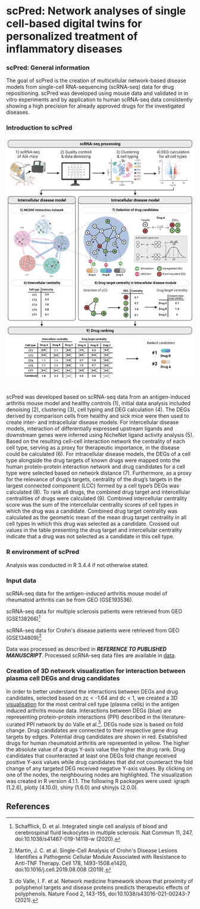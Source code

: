 <!--  
#By SAMUEL SCHÄFER
#2022-01-21 
-->

# scPred: Network analyses of single cell-based digital twins for personalized treatment of inflammatory diseases

### scPred: General information

The goal of scPred is the creation of multicellular network-based disease models 
from single-cell RNA-sequencing (scRNA-seq) data for drug repositioning.
scPred was developed using mouse data and validated in in vitro experiments 
and by application to human scRNA-seq data consistently showing a high 
precision for already approved drugs for the investigated diseases.

### Introduction to scPred <br><br> <img src="vignettes/Overview fig v4.png" width="800" /> <br><br>

scPred was developed based on scRNA-seq data from an antigen-induced arthritis mouse model and healthy controls (1), initial data analysis included denoising (2), clustering (3), cell typing and DEG calculation (4). The DEGs derived by comparison cells from healthy and sick mice were then used to create inter- and intracellular disease models. For intercellular disease models, interaction of differentially expressed upstream ligands and downstream genes were inferred using NicheNet ligand activity analysis (5). Based on the resulting cell-cell interaction network the centrality of each cell type, serving as a proxy for therapeutic importance, in the disease could be calculated (6). For intracellular disease models, the DEGs of a cell type alongside the drug targets of known drugs were mapped onto the human protein-protein interaction network and drug candidates for a cell type were selected based on network distance (7). Furthermore, as a proxy for the relevance of drug’s targets, centrality of the drug’s targets in the largest connected component (LCC) formed by a cell type’s DEGs was calculated (8). To rank all drugs, the combined drug target and intercellular centralities of drugs were calculated (9). Combined intercellular centrality score was the sum of the intercellular centrality scores of cell types in which the drug was a candidate. Combined drug target centrality was calculated as the geometric mean of the mean drug target centrality in all cell types in which this drug was selected as a candidate. Crossed out values in the table presenting the drug target and intercellular centrality indicate that a drug was not selected as a candidate in this cell type.

### R environment of scPred

Analysis was conducted in R 3.4.4 if not otherwise stated.

### Input data

scRNA-seq data for the antigen-induced arthritis mouse model of rheumatoid arthritis can be from GEO (GSE193536).

scRNA-seq data for multiple sclerosis patients were retrieved from GEO (GSE138266)[^1]

scRNA-seq data for Crohn's disease patients were retrieved from GEO (GSE134809)[^2]

Data was processed as described in ***REFERENCE TO PUBLISHED MANUSCRIPT***. Processed scRNA-seq data files are available in [data](data/).  

### Creation of 3D network visualization for interaction between plasma cell DEGs and drug candidates

In order to better understand the interactions between DEGs and drug candidates, selected based on zc < -1.64 and dc < 1, we created a 3D [visualisation](https://scpred.shinyapps.io/3D_network/) for the most central cell type (plasma cells) in the antigen induced arthritis mouse data. Interactions between DEGs (blue) are representing protein-protein interactions (PPI) described in the literature-curated PPI network by do Valle et al.[^3]. DEGs node size is based on fold change. Drug candidates are connected to their respective gene drug targets by edges. Potential drug candidates are shown in red. Established drugs for human rheumatoid arthritis are represented in yellow. The higher the absolute value of a drugs Y-axis value the higher the drug rank. Drug candidates that counteracted at least one DEGs fold change received positive Y-axis values while drug candidates that did not counteract the fold change of any targeted DEG received negative Y-axis values. By clicking on one of the nodes, the neighbouring nodes are highlighted. The visualization was created in R version 4.1.1. The following R packages were used: igraph (1.2.6), plotly (4.10.0), shiny (1.6.0) and shinyjs (2.0.0).


## References

[^1]: Schafflick, D. et al. Integrated single cell analysis of blood and cerebrospinal fluid leukocytes in multiple sclerosis. Nat Commun 11, 247, doi:10.1038/s41467-019-14118-w (2020).
[^2]: Martin, J. C. et al. Single-Cell Analysis of Crohn's Disease Lesions Identifies a Pathogenic Cellular Module Associated with Resistance to Anti-TNF Therapy. Cell 178, 1493-1508.e1420, doi:10.1016/j.cell.2019.08.008 (2019).
[^3]: do Valle, I. F. et al. Network medicine framework shows that proximity of polyphenol targets and disease proteins predicts therapeutic effects of polyphenols. Nature Food 2, 143-155, doi:10.1038/s43016-021-00243-7 (2021).


